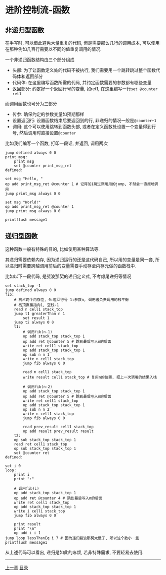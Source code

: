 # 进阶控制流-函数

非递归型函数
---
在手写时, 可以借此避免大量重复的代码, 但是需要那么几行的调用成本,
可以使用在那种例如几百行需要以不同的值重复调用的情况.

一个非递归函数结构由三个部分组成

- 头部: 为了让函数定义处的代码不被执行,
  我们需要用一个跳转跳过整个函数代码体和返回部分
- 代码体: 在这里编写函数所需的代码, 并约定函数需要的参数都有哪些变量
- 返回部分: 约定好一个返回行号的变量, 如ret1, 在这里编写一行`set @counter ret1`

而调用函数也可分为三部分

- 传参: 确保约定的参数变量如预期那样
- 设置返回行: 设置函数结束后要返回到的行, 非递归的情况一般是`@counter+1`
- 调用: 这个可以使用跳转到函数头部, 或者在定义函数处设置一个变量得到行号,
  然后调用时直接设置`@counter`

比如我们编写一个函数, 打印一段话, 并返回, 调用两次

```
jump defined always 0 0
print_msg:
    print msg
    set @counter print_msg_ret
defined:

set msg "Hello, "
op add print_msg_ret @counter 1 # 记得加1跳过调用用的jump, 不然会一直原地调用
jump print_msg always 0 0

set msg "World!"
op add print_msg_ret @counter 1
jump print_msg always 0 0

printflush message1
```


递归型函数
---
这种函数一般有特殊的目的, 比如使用某种算法等.

其递归需要依赖内存, 因为递归运行的还是这代码自己, 所以用的变量是同一套,
所以递归时需要跨越调用前后的变量需要手动存至内存元做的函数栈中.

比如以下一段代码, 是斐波那契的递归定义式, 不考虑尾递归等情况

```
set stack_top -1
jump defined always 0 0
fib:
    # 栈占两个内存位, 0:返回行号 1:参数n, 调用者负责调用的栈平衡
    # 栈顶直接指向1, 空栈-1
    read n cell1 stack_top
    jump t1 greaterThan n 1
        set result 1
    jump t2 always 0 0
    t1:
        # 调用fib(n-1)
        op add stack_top stack_top 1
        op add ret @counter 5 # 跳到最后写入n的后面
        write ret cell1 stack_top
        op add stack_top stack_top 1
        op sub n n 1
        write n cell1 stack_top
        jump fib always 0 0

        read n cell1 stack_top
        write result cell1 stack_top # 复用n的位置, 把上一次调用的结果入栈

        # 调用fib(n-2)
        op add stack_top stack_top 1
        op add ret @counter 5 # 跳到最后写入n的后面
        write ret cell1 stack_top
        op add stack_top stack_top 1
        op sub n n 2
        write n cell1 stack_top
        jump fib always 0 0

        read prev_result cell1 stack_top
        op add result prev_result result
    t2:
    op sub stack_top stack_top 1
    read ret cell1 stack_top
    op sub stack_top stack_top 1
    set @counter ret
defined:

set i 0
loop:
    print i
    print ":"

    # 调用fib(i)
    op add stack_top stack_top 1
    op add ret @counter 4 # 跳到最后写入n的后面
    write ret cell1 stack_top
    op add stack_top stack_top 1
    write i cell1 stack_top
    jump fib always 0 0

    print result
    print "\n"
    op add i i 1
jump loop lessThanEq i 7 # 因为递归斐波那契太慢了, 所以这个数小一些
printflush message1
```

从上述代码可以看出, 递归是如此的麻烦, 若非特殊需求, 不要轻易去使用.


---
[上一章](./22-complex-cond.md)
[目录](./README.md)
